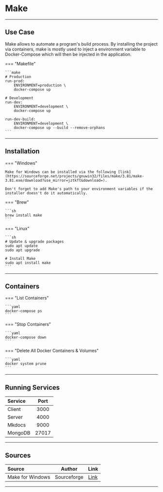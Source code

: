 # Make

<hr />

## Use Case

Make allows to automate a program's build process. By installing the project via containers, make is mostly used to inject a environment variable to Docker-Compose which will then be injected in the application.

=== "Makefile"

    ```make
    # Production
    run-prod:
        ENVIRONMENT=production \
        docker-compose up

    # Development
    run-dev:
        ENVIRONMENT=development \
        docker-compose up

    run-dev-build:
        ENVIRONMENT=development \
        docker-compose up --build --remove-orphans
    ```

<hr />

## Installation

=== "Windows"

    Make for Windows can be installed via the following [link](https://sourceforge.net/projects/gnuwin32/files/make/3.81/make-3.81.exe/download?use_mirror=jztkft&download=).

    Don't forget to add Make's path to your environment variables if the installer doesn't do it automatically.

=== "Brew"

    ```sh
    brew install make
    ```

=== "Linux"

    ```sh
    # Update & upgrade packages
    sudo apt update
    sudo apt upgrade

    # Install Make
    sudo apt install make
    ```

<hr />

## Containers

=== "List Containers"

    ```yaml
    docker-compose ps
    ```

=== "Stop Containers"

    ```yaml
    docker-compose down
    ```

=== "Delete All Docker Containers & Volumes"

    ```yaml
    docker system prune
    ```

<hr/>

## Running Services

| Service | Port  |
| :------ | :---: |
| Client  | 3000  |
| Server  | 4000  |
| Mkdocs  | 9000  |
| MongoDB | 27017 |

<hr/>

## Sources

| Source           |   Author    | Link                                                      |
| :--------------- | :---------: | :-------------------------------------------------------- |
| Make for Windows | Sourceforge | [Link](http://gnuwin32.sourceforge.net/packages/make.htm) |

<hr />
